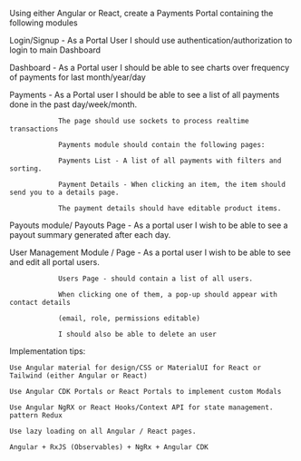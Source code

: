 Using either Angular or React, create a Payments Portal containing the following modules

Login/Signup - As a Portal User I should use authentication/authorization to login to main Dashboard

Dashboard - As a Portal user I should be able to see charts over frequency of payments for last month/year/day

Payments - As a Portal user I should be able to see a list of all payments done in the past day/week/month.

                The page should use sockets to process realtime transactions
                
                Payments module should contain the following pages: 
                
                Payments List - A list of all payments with filters and sorting.
                
                Payment Details - When clicking an item, the item should send you to a details page.
                
                The payment details should have editable product items.
                
Payouts module/ Payouts Page - As a portal user I wish to be able to see a payout summary generated after each day. 

User Management Module / Page - As a portal user I wish to be able to see and edit all portal users.

                Users Page - should contain a list of all users.
                
                When clicking one of them, a pop-up should appear with contact details 
                
                (email, role, permissions editable)
                
                I should also be able to delete an user
                

Implementation tips:

    Use Angular material for design/CSS or MaterialUI for React or Tailwind (either Angular or React)
    
    Use Angular CDK Portals or React Portals to implement custom Modals
    
    Use Angular NgRX or React Hooks/Context API for state management. pattern Redux
    
    Use lazy loading on all Angular / React pages.
    
    Angular + RxJS (Observables) + NgRx + Angular CDK
